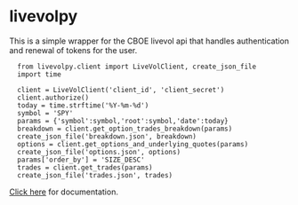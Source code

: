 # livevolpy
This is a simple wrapper for the CBOE livevol api that handles authentication and renewal of tokens for the user. 
````
  from livevolpy.client import LiveVolClient, create_json_file
  import time
  
  client = LiveVolClient('client_id', 'client_secret')
  client.authorize()
  today = time.strftime('%Y-%m-%d')
  symbol = 'SPY'
  params = {'symbol':symbol,'root':symbol,'date':today}
  breakdown = client.get_option_trades_breakdown(params)
  create_json_file('breakdown.json', breakdown)
  options = client.get_options_and_underlying_quotes(params)
  create_json_file('options.json', options)
  params['order_by'] = 'SIZE_DESC'
  trades = client.get_trades(params)
  create_json_file('trades.json', trades)
````
[Click here](https://www.livevol.com/apis/technical-reference/?m=market-at-a-glance/option-and-underlying-quotes) for documentation.
